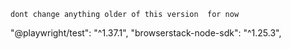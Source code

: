     dont change anything older of this version  for now
"@playwright/test": "^1.37.1",
    "browserstack-node-sdk": "^1.25.3",